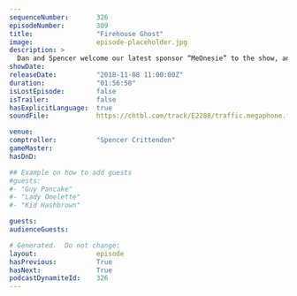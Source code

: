 ```yaml
---
sequenceNumber:       326
episodeNumber:        309
title:                "Firehouse Ghost"
image:                episode-placeholder.jpg
description: >
  Dan and Spencer welcome our latest sponsor “MeOnesie” to the show, and our favorite socialist Josh Androsky pops in to explain Measure B. Antonio Banderas also premiers his latest musical, and is not to be missed.
showDate:             
releaseDate:          "2018-11-08 11:00:00Z"
duration:             "01:56:58"
isLostEpisode:        false
isTrailer:            false
hasExplicitLanguage:  true
soundFile:            https://chtbl.com/track/E2288/traffic.megaphone.fm/STA6611330489.mp3?updated=1596579052

venue:                
comptroller:          "Spencer Crittenden"
gameMaster:           
hasDnD:               

## Example on how to add guests
#guests:
#- "Guy Pancake"
#- "Lady Omelette"
#- "Kid Hashbrown"

guests:
audienceGuests:

# Generated.  Do not change:
layout:               episode
hasPrevious:          True
hasNext:              True
podcastDynamiteId:    326
---
```

